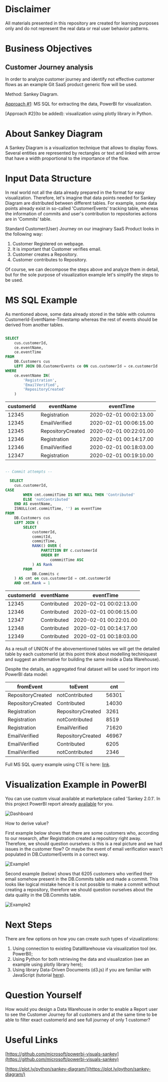 # Disclaimer
All materials presented in this repository are created for learning purposes only and do not represent the real data or real user behavior patterns.

# Business Objectives
## Customer Journey analysis
In order to analyze customer journey and identify not effective customer flows as an example Git SaaS product generic flow will be used.

Method: Sankey Diagram. 

[Approach #1](https://github.com/data-anna/data-analysis-customer/tree/master/sankey_diagram_basic): MS SQL for extracting the data, PowerBI for visualization.

[Approach #2](to be added): visualization using plotly library in Python.


# About Sankey Diagram

A Sankey Diagram is a visualization technique that allows to display flows. Several entities are  represented by rectangles or text and linked with arrow that have a width proportional to the importance of the flow.


# Input Data Structure

In real world not all the data already prepared in the format for easy visualization. Therefore, let's imagine that data points needed for Sankey Diagram are distributed between different tables. For example, some data points already exist in so-called 'CustomerEvents' tracking table, whereas the information of commits and user's contribution to repositories actions are in 'Commits' table.

Standard Customer(User) Journey on our imaginary SaaS Product looks in the following way:

1. Customer Registered on webpage.
2. It is important that Customer verifies email.
3. Customer creates a Repository.
4. Customer contributes to Repository.

Of course, we can decompose the steps above and analyze them in detail, but for the sole purpose of visualization example let's simplify the steps to be used.

# MS SQL Example

As mentioned above, some data already stored in the table with columns CustomerId-EventName-Timestamp whereas the rest of events should be derived from another tables.

```sql

SELECT
    cus.customerId,
    ce.eventName,
    ce.eventTime
FROM
    DB.Customers cus
    LEFT JOIN DB.CustomerEvents ce ON cus.customerId = ce.customerId
WHERE
    ce.eventName IN(
        'Registration',
        'EmailVerified',
        'RepositoryCreated'
    )
```

| customerId | eventName | eventTime |
| --- | --- | --- |
| 12345 | Registration | 2020-02-01 00:02:13.00 |
| 12345 | EmailVerified | 2020-02-01 00:06:15.00 |
| 12345 | RepositoryCreated | 2020-02-01 00:22:01.00 |
| 12346 | Registration | 2020-02-01 00:14:17.00 |
| 12346 | EmailVerified | 2020-02-01 00:18:03.00 |
| 12347 | Registration | 2020-02-01 00:19:10.00 |

```sql

-- Commit attempts --

  SELECT
    cus.customerId,
CASE
        WHEN cmt.commitTime IS NOT NULL THEN 'Contributed'
        ELSE 'notContributed'
    END AS eventName,
    ISNULL(cmt.commitTime, '') as eventTime
FROM
    DB.Customers cus
    LEFT JOIN (
        SELECT
            customerId,
            commitId,
            commitTime,
            RANK() OVER (
                PARTITION BY c.customerId
                ORDER BY
                    commmitTime ASC
            ) AS Rank
        FROM
            DB.Commits c
    ) AS cmt on cus.customerId = cmt.customerId
    AND cmt.Rank = 1

```

| customerId | eventName | eventTime |
| --- | --- | --- |
| 12345 | Contributed | 2020-02-01 00:02:13.00 |
| 12346 | Contributed | 2020-02-01 00:06:15.00 |
| 12347 | Contributed | 2020-02-01 00:22:01.00 |
| 12348 | Contributed | 2020-02-01 00:14:17.00 |
| 12349 | Contributed | 2020-02-01 00:18:03.00 |







As a result of UNION of the abovementioned tables we will get the detailed table by each customerId (at this point think about modelling techiniquest and suggest an alternative for building the same inside a Data Warehouse).

Despite the details, an aggregated final dataset will be used for import into PowerBI data model:

| fromEvent | toEvent | cnt |
| --- | --- | --- |
| RepositoryCreated | notContributed | 56301 |
| RepositoryCreated | Contributed | 14030 |
| Registration | RepositoryCreated | 3261 |
| Registration | notContributed | 8519 |
| Registration | EmailVerified | 71620 |
| EmailVerified | RepositoryCreated | 46967 |
| EmailVerified | Contributed | 6205 |
| EmailVerified | notContributed | 2346 |

Full MS SQL query example using CTE is here: [link](https://github.com/data-anna/data-analysis-customer/blob/master/sankey_diagram_basic/mssql_sankey_get_data.sql).


# Visualization Example in PowerBI

You can use custom visual available at marketplace called 'Sankey 2.0.1'.
In this project PowerBI report already [available](https://github.com/data-anna/data-analysis-customer/blob/master/sankey_diagram_basic/SankeyDiagram.GitCustomerFlow.pbix) for you.

![Dashboard](https://github.com/data-anna/data-analysis-customer/blob/master/sankey_diagram_basic/images/dashboard_unfiltered.PNG)

How to derive value?

First example below shows that there are some customers who, according to our research, after Registration created a repository right away. Therefore, we should question ourselves: is this is a real picture and we had issues in the customer flow? Or maybe the event of email verification wasn't populated in DB.CustomerEvents in a correct way.

![Example1](https://github.com/data-anna/data-analysis-customer/blob/master/sankey_diagram_basic/images/dashboard_example1.PNG)

Second example (below) shows that 6205 customers who verified their email somehow present in the DB.Commits table and made a commit. This looks like logical mistake hence it is not possible to make a commit without creating a repository, therefore we should question ourselves about the data quality in the DB.Commits table.

![Example2](https://github.com/data-anna/data-analysis-customer/blob/master/sankey_diagram_basic/images/dashboard_example2.PNG)

# Next Steps

There are few options on how you can create such types of vizualizations:

1. Using connection to existing DataWarehouse via visualization tool (ex. PowerBI);
2. Using Python for both retrieving the data and visualization (see an example using plotly library here);
3. Using library Data-Driven Documents (d3.js) if you are familiar with JavaScript (tutorial [here](https://davidwalsh.name/learning-d3)).

# Question Yourself

How would you design a Data Warehouse in order to enable a Report user to see the Customer Journey for all customers and at the same time to be able to filter exact customerId and see full journey of only 1 customer?

# Useful Links

[https://github.com/microsoft/powerbi-visuals-sankey](https://github.com/microsoft/powerbi-visuals-sankey)

[https://plot.ly/python/sankey-diagram/](https://plot.ly/python/sankey-diagram/)